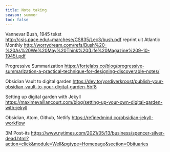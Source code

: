 ```yaml
---
title: Note taking
season: summer
toc: false
---
```


Vannevar Bush, 1945 tekst http://csis.pace.edu/~marchese/CS835/Lec3/bush.pdf
reprint uit Atlantic Monthly http://worrydream.com/refs/Bush%20-%20As%20We%20May%20Think%20(Life%20Magazine%209-10-1945).pdf

Progressive Summarization https://fortelabs.co/blog/progressive-summarization-a-practical-technique-for-designing-discoverable-notes/

Obsidian Vault to digital garden https://dev.to/yordiverkroost/publish-your-obsidian-vault-to-your-digital-garden-5bf8

Setting up digital garden with Jekyll https://maximevaillancourt.com/blog/setting-up-your-own-digital-garden-with-jekyll

Obsidian, Atom, Github, Netlify  https://refinedmind.co/obsidian-jekyll-workflow

3M Post-its https://www.nytimes.com/2021/05/13/business/spencer-silver-dead.html?action=click&module=Well&pgtype=Homepage&section=Obituaries
